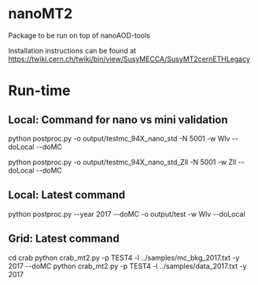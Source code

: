 # nanoMT2
Package to be run on top of nanoAOD-tools

Installation instructions can be found at
https://twiki.cern.ch/twiki/bin/view/SusyMECCA/SusyMT2cernETHLegacy


# Run-time

## Local: Command for nano vs mini validation
python postproc.py -o output/testmc_94X_nano_std -N 5001 -w Wlv --doLocal --doMC

python postproc.py -o output/testmc_94X_nano_std_Zll -N 5001 -w Zll --doLocal --doMC


## Local: Latest command 
python postproc.py --year 2017 --doMC -o output/test -w Wlv --doLocal

## Grid: Latest command
cd crab
python crab_mt2.py -p TEST4 -l ../samples/mc_bkg_2017.txt -y 2017 --doMC
python crab_mt2.py -p TEST4 -l ../samples/data_2017.txt -y 2017



